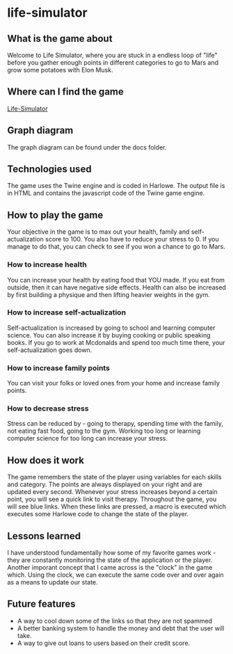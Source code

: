 # life-simulator

## What is the game about

Welcome to Life Simulator, where you are stuck in a endless loop of "life" before you gather enough points in different categories to go to Mars and grow some potatoes with Elon Musk.

## Where can I find the game

[Life-Simulator](https://chcardoz.github.io/life-simulator/)

## Graph diagram

The graph diagram can be found under the docs folder.

## Technologies used

The game uses the Twine engine and is coded in Harlowe. The output file is in HTML and contains the javascript code of the Twine game engine.

## How to play the game

Your objective in the game is to max out your health, family and self-actualization score to 100. You also have to reduce your stress to 0. If you manage to do that, you can check to see if you won a chance to go to Mars.

### How to increase health

You can increase your health by eating food that YOU made. If you eat from outside, then it can have negative side effects. Health can also be increased by first building a physique and then lifting heavier weights in the gym.

### How to increase self-actualization

Self-actualization is increased by going to school and learning computer science. You can also increase it by buying cooking or public speaking books. If you go to work at Mcdonalds and spend too much time there, your self-actualization goes down.

### How to increase family points

You can visit your folks or loved ones from your home and increase family points.

### How to decrease stress

Stress can be reduced by - going to therapy, spending time with the family, not eating fast food, going to the gym. Working too long or learning computer science for too long can increase your stress.

## How does it work

The game remembers the state of the player using variables for each skills and category. The points are always displayed on your right and are updated every second. Whenever your stress increases beyond a certain point, you will see a quick link to visit therapy. Throughout the game, you will see blue links. When these links are pressed, a macro is executed which executes some Harlowe code to change the state of the player.

## Lessons learned

I have understood fundamentally how some of my favorite games work - they are constantly monitoring the state of the application or the player. Another imporant concept that I came across is the "clock" in the game which. Using the clock, we can execute the same code over and over again as a means to update our state.

## Future features

- A way to cool down some of the links so that they are not spammed
- A better banking system to handle the money and debt that the user will take.
- A way to give out loans to users based on their credit score.
